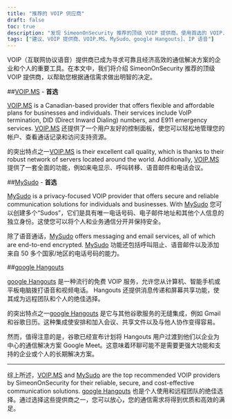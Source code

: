 ```yaml
---
title: "推荐的 VOIP 供应商"
draft: false
toc: true
description: "发现 SimeonOnSecurity 推荐的顶级 VOIP 提供商。使用首选的 VOIP.MS 和 MySudo，为您的个人或企业需求获取可靠和安全的通信解决方案。此外，通过 Google Hangouts 与朋友和家人保持联系。"
tags: ["建议、VOIP 提供商、VOIP.MS、MySudo、google Hangouts]、IP 语音"]
---
```


VOIP（互联网协议语音）提供商已成为寻求可靠且经济高效的通信解决方案的企业和个人的重要工具。在本文中，我们将介绍 SimeonOnSecurity 推荐的顶级 VOIP 提供商，以帮助您根据通信需求做出明智的决定。

##[VOIP.MS](https://voip.ms) - **首选**

[VOIP.MS](https://voip.ms) is a Canadian-based provider that offers flexible and affordable plans for businesses and individuals. Their services include VoIP termination, DID (Direct Inward Dialing) numbers, and E911 emergency services. [VOIP.MS](https://voip.ms) 还提供了一个用户友好的控制面板，使您可以轻松地管理您的帐户、查看通话记录和访问支持资源。

的突出特点之一[VOIP.MS](https://voip.ms) is their excellent call quality, which is thanks to their robust network of servers located around the world. Additionally, [VOIP.MS](https://voip.ms) 提供了一套全面的功能，例如来电显示、呼叫转移、语音邮件和电话会议。

##[MySudo](https://mysudo.com/) - **首选**

[MySudo](https://mysudo.com/) is a privacy-focused VOIP provider that offers secure and reliable communication solutions for individuals and businesses. With [MySudo](https://mysudo.com/) 您可以创建多个“Sudos”，它们是具有唯一电话号码、电子邮件地址和其他个人信息的独立身份。这使您可以将个人和业务通信分开并保持安全。

除了语音通话，[MySudo](https://mysudo.com/) offers messaging and email services, all of which are end-to-end encrypted. [MySudo](https://mysudo.com/) 功能还包括呼叫阻止、语音邮件以及添加来自 50 多个国家/地区的电话号码的能力。

##[google Hangouts](https://hangouts.google.com)

[google Hangouts](https://hangouts.google.com) 是一种流行的免费 VOIP 服务，允许您从计算机、智能手机或平板电脑拨打语音和视频电话。 Hangouts 还提供消息传递和屏幕共享功能，使其成为远程团队和个人的绝佳选择。

的突出特点之一[google Hangouts](https://hangouts.google.com) 是它与其他谷歌服务的无缝集成，例如 Gmail 和谷歌日历。这种集成使安排和加入会议、共享文件以及与他人协作变得容易。

然而，值得注意的是，谷歌已经宣布计划将 Hangouts 用户过渡到他们以企业为中心的通信解决方案 Google Meet。这意味着环聊可能不是需要更强大功能和支持的企业或个人的长期解决方案。

____

综上所述，[VOIP.MS](https://voip.ms) and [MySudo](https://mysudo.com/) are the top recommended VOIP providers by SimeonOnSecurity for their reliable, secure, and cost-effective communication solutions. [google Hangouts](https://hangouts.google.com) 也是个人使用和远程团队的绝佳选择。通过选择这些提供商之一，您可以放心，您的通信需求将得到优质和高效的满足。
